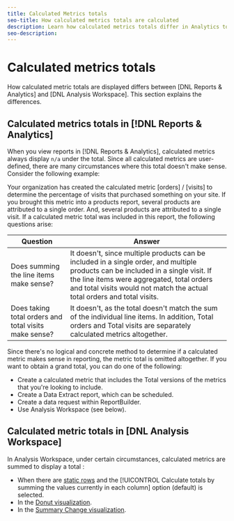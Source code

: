 ```yaml
---
title: Calculated Metrics totals
seo-title: How calculated metrics totals are calculated
description: Learn how calculated metrics totals differ in Analytics tools
seo-description:
---
```


# Calculated metrics totals

How calculated metric totals are displayed differs between [DNL Reports &amp; Analytics] and [DNL Analysis Workspace]. This section explains the differences.

## Calculated metrics totals in [!DNL Reports &amp; Analytics]

When you view reports in [!DNL Reports &amp; Analytics], calculated metrics always display `n/a` under the total. Since all calculated metrics are user-defined, there are many circumstances where this total doesn't make sense. Consider the following example:

Your organization has created the calculated metric [orders] / [visits] to determine the percentage of visits that purchased something on your site. If you brought this metric into a products report, several products are attributed to a single order. And, several products are attributed to a single visit. If a calculated metric total was included in this report, the following questions arise:

|Question| Answer|
|---|---|
|Does summing the line items make sense?|It doesn't, since multiple products can be included in a single order, and multiple products can be included in a single visit. If the line items were aggregated, total orders and total visits would not match the actual total orders and total visits.|
|Does taking total orders and total visits make sense?|It doesn't, as the total doesn't match the sum of the individual line items. In addition, Total orders and Total visits are separately calculated metrics altogether.|

Since there's no logical and concrete method to determine if a calculated metric makes sense in reporting, the metric total is omitted altogether. If you want to obtain a grand total, you can do one of the following:

* Create a calculated metric that includes the Total versions of the metrics that you're looking to include.
* Create a Data Extract report, which can be scheduled.
* Create a data request within ReportBuilder.
* Use Analysis Workspace (see below).

## Calculated metric totals in [DNL Analysis Workspace]

In Analysis Workspace, under certain circumstances, calculated metrics are summed to display a total :

* When there are [static rows](/help/analyze/analysis-workspace/build-workspace-project/column-row-settings/manual-vs-dynamic-rows.md) and the [!UICONTROL Calculate totals by summing the values currently in each column] option (default) is selected.
* In the [Donut visualization](/help/analyze/analysis-workspace/visualizations/donut.md).
* In the [Summary Change visualization](/help/analyze/analysis-workspace/visualizations/summary-number-change.md).
